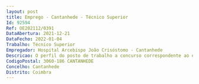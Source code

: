 ```yaml
--- 
layout: post
title: Emprego - Cantanhede - Técnico Superior
Id: 92594
Ref: OE202112/0391
DataAbertura: 2021-12-21
DataFecho: 2022-01-04
Trabalho: Técnico Superior
Empregador: Hospital Arcebispo João Crisóstomo - Cantanhede
Descricao: O perfil do posto de trabalho a concurso correspondente ao exercício de funções inerentes à categoria de Técnico Superior, da carreira de Técnico Superior, de acordo com o previsto no anexo à LTFP, referido no n 2 do artigo 88 às quais corresponde o terceiro grau de complexidade funcional. O conteúdo funcional do posto de trabalho a ocupar deverá assegurar o cumprimento da missão e atribuições do Serviço de Gestão Financeira do HAJC, nomeadamente a) Executar as deliberações e os despachos dos órgãos competentes, no âmbito do respetivo serviço b) Prestar as informações e ou elaborar os pareceres e as propostas de solução que lhe sejam solicitadas c) Elaborar e submeter a aprovação superior as instruções que forem julgadas necessárias ao bom funcionamento do serviço d) Assegurar as atividades e operações conducentes à elaboração de relatórios estatísticos e informações e) Elaborar o projeto de orçamento anual e respetivas alterações, analisar e controlar periodicamente a sua execução f) Controlar o sistema contabilístico que identifica analiticamente os custos e proveitos associados às unidades funcionais g) Efetuar o encerramento dos períodos e exercícios contabilísticos assegurando a exatidão e validade da informação h) Executar tarefas nas plataformas informáticas utilizadas, designadamente das seguintes entidades DGO (Sigo, Serviços OnLine e Unileo)  ACSS  Tribunal de Contas  Finanças  IGCP — Internet Banking.
CodigoPostal: 3060-186 CANTANHEDE
Concelho: Cantanhede
Distrito: Coimbra
--- 
```

